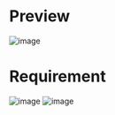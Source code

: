 # Preview
![image](https://github.com/lcaohoanq/J1.L.P0027-Hotel_Management-450/assets/136492579/9d1882e0-f87f-41ee-8071-0e59567feabc)
# Requirement
![image](https://github.com/lcaohoanq/J1.L.P0027-Hotel_Management-450/assets/136492579/78c40b23-30a4-4c13-ab88-f3a5a27d40a0)
![image](https://github.com/lcaohoanq/J1.L.P0027-Hotel_Management-450/assets/136492579/72bcae42-1b65-42ed-a182-e79f6c50a58d)
